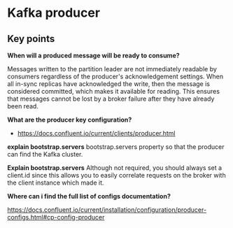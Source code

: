 # Kafka producer

## Key points

**When will a produced message will be ready to consume?**

Messages written to the partition leader are not immediately readable by consumers regardless of the producer's acknowledgement settings.
When all in-sync replicas have acknowledged the write, then the message is considered committed, which makes it available for reading.
This ensures that messages cannot be lost by a broker failure after they have already been read.

**What are the producer key configuration?**
* https://docs.confluent.io/current/clients/producer.html

**explain bootstrap.servers**
 bootstrap.servers property so that the producer can find the Kafka cluster.

**Explain bootstrap.servers**
Although not required, you should always set a client.id since this allows you to easily correlate requests on the broker with the client instance which made it.

**Where can i find the full list of configs documentation?**

 https://docs.confluent.io/current/installation/configuration/producer-configs.html#cp-config-producer


